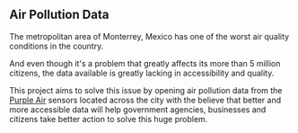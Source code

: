 ## Air Pollution Data

The metropolitan area of Monterrey, Mexico has one of the worst air quality conditions in the country.

And even though it's a problem that greatly affects its more than 5 million citizens, the data available is greatly
lacking in accessibility and quality. 

This project aims to solve this issue by opening air pollution data from the [Purple Air](https://www2.purpleair.com/)
sensors located across the city with the believe that better and more accessible data will help government agencies,
businesses and citizens take better action to solve this huge problem.

